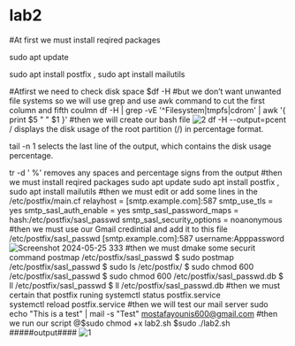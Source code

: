 # lab2



#At first we must install reqired packages 


sudo apt update


sudo apt install postfix ,  sudo apt install mailutils

#Atfirst we need to check disk space 
$df -H
#but we don’t want unwanted file systems so we will use grep and use awk command to cut the first column and fifth coulmn
df -H | grep -vE '^Filesystem|tmpfs|cdrom' | awk '{ print $5 " " $1 }'
#then we will create our bash file 
![2](https://github.com/Mostafayouni/lab2/assets/105316729/011c4983-1bea-4bd4-98e2-21f3f650b36d)
df -H --output=pcent / displays the disk usage of the root partition (/) in percentage format.

tail -n 1 selects the last line of the output, which contains the disk usage percentage.

tr -d ' %' removes any spaces and percentage signs from the output
#then  we must install reqired packages 
sudo apt update
sudo apt install postfix ,  sudo apt install mailutils
#then we must edit or add some lines in the /etc/postfix/main.cf
relayhost = [smtp.example.com]:587
smtp_use_tls = yes
smtp_sasl_auth_enable = yes
smtp_sasl_password_maps = hash:/etc/postfix/sasl_passwd
smtp_sasl_security_options = noanonymous
#then we must use our Gmail credintial and add it to this file /etc/postfix/sasl_passwd
[smtp.example.com]:587 username:Apppassword
![Screenshot 2024-05-25 333](https://github.com/Mostafayouni/lab2/assets/105316729/6d416806-7908-40ad-bb6b-12d2634a319f)
#then we must dmake some securit command 
postmap /etc/postfix/sasl_passwd
$  sudo postmap /etc/postfix/sasl_passwd
$ sudo ls  /etc/postfix/
$  sudo chmod 600 /etc/postfix/sasl_passwd
$  sudo chmod 600 /etc/postfix/sasl_passwd.db
$  ll /etc/postfix/sasl_passwd
$  ll /etc/postfix/sasl_passwd.db
#then we must certain that postfix runing
systemctl status postfix.service  
systemctl reload postfix.service
#then we will test our mail server
sudo echo "This is a test" | mail -s "Test" mostafayounis600@gmail.com
#then we run our script
@$sudo chmod +x lab2.sh
$sudo ./lab2.sh
#####output####
![1](https://github.com/Mostafayouni/lab2/assets/105316729/a37cfebc-e8d5-4aa3-9316-2899cbc43921)





